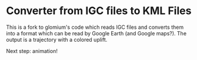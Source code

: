 # Converter from IGC files to KML Files

This is a fork to glomium's code which reads IGC files and converts them into
a format which can be read by Google Earth (and Google maps?). The output is a trajectory with a colored
uplift.

Next step: animation!

